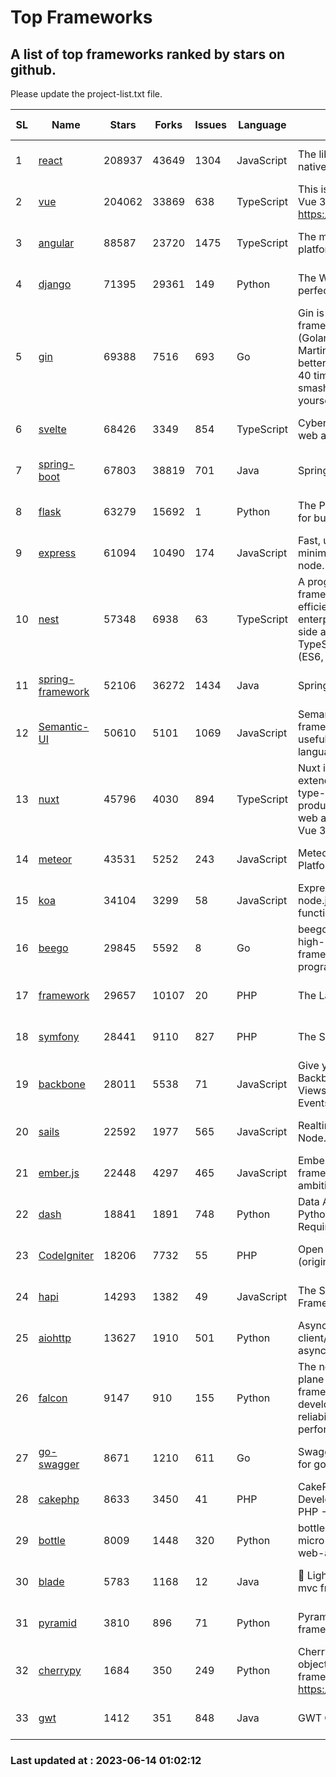 # Top Frameworks
## A list of top frameworks ranked by stars on github.  
Please update the project-list.txt file.

| SL| Name  | Stars| Forks| Issues | Language | Description | Last Commit |
| --| ------| -----| ---- | ------ | -------- | ----------- | ----------- |
| 1 | [react](https://github.com/facebook/react) | 208937 | 43649 | 1304 | JavaScript | The library for web and native user interfaces | 2023-06-13 20:59:45 |
| 2 | [vue](https://github.com/vuejs/vue) | 204062 | 33869 | 638 | TypeScript | This is the repo for Vue 2. For Vue 3, go to https://github.com/vuejs/core | 2023-04-27 09:43:19 |
| 3 | [angular](https://github.com/angular/angular) | 88587 | 23720 | 1475 | TypeScript | The modern web developer’s platform | 2023-06-13 16:59:43 |
| 4 | [django](https://github.com/django/django) | 71395 | 29361 | 149 | Python | The Web framework for perfectionists with deadlines. | 2023-06-14 00:02:56 |
| 5 | [gin](https://github.com/gin-gonic/gin) | 69388 | 7516 | 693 | Go | Gin is a HTTP web framework written in Go (Golang). It features a Martini-like API with much better performance -- up to 40 times faster. If you need smashing performance, get yourself some Gin. | 2023-06-05 01:52:39 |
| 6 | [svelte](https://github.com/sveltejs/svelte) | 68426 | 3349 | 854 | TypeScript | Cybernetically enhanced web apps | 2023-05-09 18:01:56 |
| 7 | [spring-boot](https://github.com/spring-projects/spring-boot) | 67803 | 38819 | 701 | Java | Spring Boot | 2023-06-13 21:42:38 |
| 8 | [flask](https://github.com/pallets/flask) | 63279 | 15692 | 1 | Python | The Python micro framework for building web applications. | 2023-06-09 16:41:25 |
| 9 | [express](https://github.com/expressjs/express) | 61094 | 10490 | 174 | JavaScript | Fast, unopinionated, minimalist web framework for node. | 2023-05-16 01:53:48 |
| 10 | [nest](https://github.com/nestjs/nest) | 57348 | 6938 | 63 | TypeScript | A progressive Node.js framework for building efficient, scalable, and enterprise-grade server-side applications on top of TypeScript & JavaScript (ES6, ES7, ES8) 🚀 | 2023-06-13 13:38:29 |
| 11 | [spring-framework](https://github.com/spring-projects/spring-framework) | 52106 | 36272 | 1434 | Java | Spring Framework | 2023-06-13 17:06:46 |
| 12 | [Semantic-UI](https://github.com/Semantic-Org/Semantic-UI) | 50610 | 5101 | 1069 | JavaScript | Semantic is a UI component framework based around useful principles from natural language. | 2023-01-11 17:05:32 |
| 13 | [nuxt](https://github.com/nuxt/nuxt) | 45796 | 4030 | 894 | TypeScript | Nuxt is an intuitive and extendable way to create type-safe, performant and production-grade full-stack web apps and websites with Vue 3. | 2023-06-12 19:43:13 |
| 14 | [meteor](https://github.com/meteor/meteor) | 43531 | 5252 | 243 | JavaScript | Meteor, the JavaScript App Platform | 2023-06-01 19:53:32 |
| 15 | [koa](https://github.com/koajs/koa) | 34104 | 3299 | 58 | JavaScript | Expressive middleware for node.js using ES2017 async functions | 2023-05-17 07:50:49 |
| 16 | [beego](https://github.com/beego/beego) | 29845 | 5592 | 8 | Go | beego is an open-source, high-performance web framework for the Go programming language. | 2023-06-11 03:43:22 |
| 17 | [framework](https://github.com/laravel/framework) | 29657 | 10107 | 20 | PHP | The Laravel Framework. | 2023-06-13 20:52:11 |
| 18 | [symfony](https://github.com/symfony/symfony) | 28441 | 9110 | 827 | PHP | The Symfony PHP framework | 2023-06-09 09:16:29 |
| 19 | [backbone](https://github.com/jashkenas/backbone) | 28011 | 5538 | 71 | JavaScript | Give your JS App some Backbone with Models, Views, Collections, and Events | 2023-01-04 11:09:21 |
| 20 | [sails](https://github.com/balderdashy/sails) | 22592 | 1977 | 565 | JavaScript | Realtime MVC Framework for Node.js | 2023-05-19 21:35:57 |
| 21 | [ember.js](https://github.com/emberjs/ember.js) | 22448 | 4297 | 465 | JavaScript | Ember.js - A JavaScript framework for creating ambitious web applications | 2023-06-13 14:05:00 |
| 22 | [dash](https://github.com/plotly/dash) | 18841 | 1891 | 748 | Python | Data Apps & Dashboards for Python. No JavaScript Required. | 2023-05-31 15:42:32 |
| 23 | [CodeIgniter](https://github.com/bcit-ci/CodeIgniter) | 18206 | 7732 | 55 | PHP | Open Source PHP Framework (originally from EllisLab) | 2023-04-07 17:57:13 |
| 24 | [hapi](https://github.com/hapijs/hapi) | 14293 | 1382 | 49 | JavaScript | The Simple, Secure Framework Developers Trust | 2023-04-24 22:09:20 |
| 25 | [aiohttp](https://github.com/aio-libs/aiohttp) | 13627 | 1910 | 501 | Python | Asynchronous HTTP client/server framework for asyncio and Python | 2023-06-09 18:30:52 |
| 26 | [falcon](https://github.com/falconry/falcon) | 9147 | 910 | 155 | Python | The no-magic web data plane API and microservices framework for Python developers, with a focus on reliability, correctness, and performance at scale. | 2023-06-04 18:45:06 |
| 27 | [go-swagger](https://github.com/go-swagger/go-swagger) | 8671 | 1210 | 611 | Go | Swagger 2.0 implementation for go | 2023-06-10 18:01:14 |
| 28 | [cakephp](https://github.com/cakephp/cakephp) | 8633 | 3450 | 41 | PHP | CakePHP: The Rapid Development Framework for PHP - Official Repository | 2023-06-09 20:35:48 |
| 29 | [bottle](https://github.com/bottlepy/bottle) | 8009 | 1448 | 320 | Python | bottle.py is a fast and simple micro-framework for python web-applications. | 2022-09-05 15:24:52 |
| 30 | [blade](https://github.com/lets-blade/blade) | 5783 | 1168 | 12 | Java | :rocket: Lightning fast and elegant mvc framework for Java8 | 2022-05-10 12:38:06 |
| 31 | [pyramid](https://github.com/Pylons/pyramid) | 3810 | 896 | 71 | Python | Pyramid - A Python web framework | 2023-05-11 06:49:29 |
| 32 | [cherrypy](https://github.com/cherrypy/cherrypy) | 1684 | 350 | 249 | Python | CherryPy is a pythonic, object-oriented HTTP framework.      https://cherrypy.dev | 2023-05-04 23:04:12 |
| 33 | [gwt](https://github.com/gwtproject/gwt) | 1412 | 351 | 848 | Java | GWT Open Source Project | 2023-06-10 18:38:46 |

### Last updated at : 2023-06-14 01:02:12
